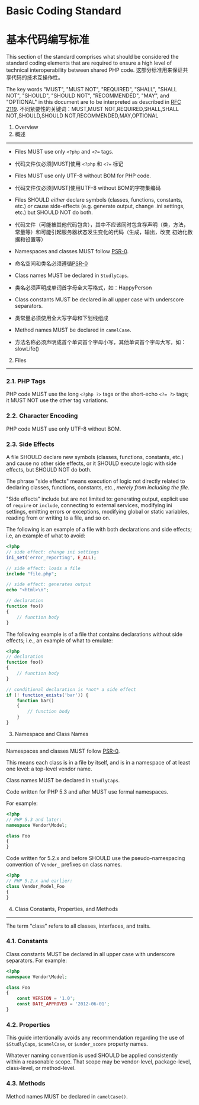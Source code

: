 Basic Coding Standard
=====================
基本代码编写标准
=====================

This section of the standard comprises what should be considered the standard
coding elements that are required to ensure a high level of technical
interoperability between shared PHP code.
这部分标准用来保证共享代码的技术互操作性。


The key words "MUST", "MUST NOT", "REQUIRED", "SHALL", "SHALL NOT", "SHOULD",
"SHOULD NOT", "RECOMMENDED", "MAY", and "OPTIONAL" in this document are to be
interpreted as described in [RFC 2119][].
不同紧要性的关键词：MUST,MUST NOT,REQUIRED,SHALL,SHALL NOT,SHOULD,SHOULD NOT,RECOMMENDED,MAY,OPTIONAL

[RFC 2119]: http://www.ietf.org/rfc/rfc2119.txt
[PSR-0]: https://github.com/php-fig/fig-standards/blob/master/accepted/PSR-0.md


1. Overview
1. 概述
-----------

- Files MUST use only `<?php` and `<?=` tags.
- 代码文件仅必须[MUST]使用 `<?php` 和 `<?=` 标记

- Files MUST use only UTF-8 without BOM for PHP code.
- 代码文件仅必须[MUST]使用UTF-8 without BOM的字符集编码

- Files SHOULD *either* declare symbols (classes, functions, constants, etc.)
  *or* cause side-effects (e.g. generate output, change .ini settings, etc.)
  but SHOULD NOT do both.
- 代码文件（可能被其他代码包含），其中不应该同时包含存声明（类，方法，常量等）和可能引起服务器状态发生变化的代码（生成，输出，改变 初始化数据和设置等）

- Namespaces and classes MUST follow [PSR-0][].
- 命名空间和类名必须遵循[PSR-0]

- Class names MUST be declared in `StudlyCaps`.
- 类名必须声明成单词首字母全大写格式，如：HappyPerson

- Class constants MUST be declared in all upper case with underscore separators.
- 类常量必须使用全大写字母和下划线组成

- Method names MUST be declared in `camelCase`.
- 方法名称必须声明成首个单词首个字母小写，其他单词首个字母大写，如：slowLife()

2. Files
--------

### 2.1. PHP Tags

PHP code MUST use the long `<?php ?>` tags or the short-echo `<?= ?>` tags; it
MUST NOT use the other tag variations.

### 2.2. Character Encoding

PHP code MUST use only UTF-8 without BOM.

### 2.3. Side Effects

A file SHOULD declare new symbols (classes, functions, constants,
etc.) and cause no other side effects, or it SHOULD execute logic with side
effects, but SHOULD NOT do both.

The phrase "side effects" means execution of logic not directly related to
declaring classes, functions, constants, etc., *merely from including the
file*.

"Side effects" include but are not limited to: generating output, explicit
use of `require` or `include`, connecting to external services, modifying ini
settings, emitting errors or exceptions, modifying global or static variables,
reading from or writing to a file, and so on.

The following is an example of a file with both declarations and side effects;
i.e, an example of what to avoid:

```php
<?php
// side effect: change ini settings
ini_set('error_reporting', E_ALL);

// side effect: loads a file
include "file.php";

// side effect: generates output
echo "<html>\n";

// declaration
function foo()
{
    // function body
}
```

The following example is of a file that contains declarations without side
effects; i.e., an example of what to emulate:

```php
<?php
// declaration
function foo()
{
    // function body
}

// conditional declaration is *not* a side effect
if (! function_exists('bar')) {
    function bar()
    {
        // function body
    }
}
```


3. Namespace and Class Names
----------------------------

Namespaces and classes MUST follow [PSR-0][].

This means each class is in a file by itself, and is in a namespace of at
least one level: a top-level vendor name.

Class names MUST be declared in `StudlyCaps`.

Code written for PHP 5.3 and after MUST use formal namespaces.

For example:

```php
<?php
// PHP 5.3 and later:
namespace Vendor\Model;

class Foo
{
}
```

Code written for 5.2.x and before SHOULD use the pseudo-namespacing convention
of `Vendor_` prefixes on class names.

```php
<?php
// PHP 5.2.x and earlier:
class Vendor_Model_Foo
{
}
```

4. Class Constants, Properties, and Methods
-------------------------------------------

The term "class" refers to all classes, interfaces, and traits.

### 4.1. Constants

Class constants MUST be declared in all upper case with underscore separators.
For example:

```php
<?php
namespace Vendor\Model;

class Foo
{
    const VERSION = '1.0';
    const DATE_APPROVED = '2012-06-01';
}
```

### 4.2. Properties

This guide intentionally avoids any recommendation regarding the use of
`$StudlyCaps`, `$camelCase`, or `$under_score` property names.

Whatever naming convention is used SHOULD be applied consistently within a
reasonable scope. That scope may be vendor-level, package-level, class-level,
or method-level.

### 4.3. Methods

Method names MUST be declared in `camelCase()`.
